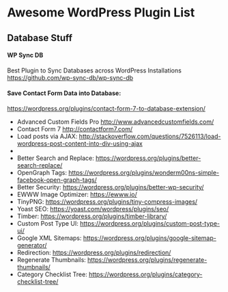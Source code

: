 # Awesome WordPress Plugin List


## Database Stuff

#### WP Sync DB 
  Best Plugin to Sync Databases across WordPress Installations  
  https://github.com/wp-sync-db/wp-sync-db
  
#### Save Contact Form Data into Database:  
  https://wordpress.org/plugins/contact-form-7-to-database-extension/ 
  
  
- Advanced Custom Fields Pro 
  http://www.advancedcustomfields.com/ 
- Contact Form 7 http://contactform7.com/ 
- Load posts via AJAX: http://stackoverflow.com/questions/7526113/load-wordpress-post-content-into-div-using-ajax 
- 
- Better Search and Replace: https://wordpress.org/plugins/better-search-replace/ 
- OpenGraph Tags: https://wordpress.org/plugins/wonderm00ns-simple-facebook-open-graph-tags/ 
- Better Security: https://wordpress.org/plugins/better-wp-security/ 
- EWWW Image Optimizer: https://ewww.io/ 
- TinyPNG: https://wordpress.org/plugins/tiny-compress-images/ 
- Yoast SEO: https://yoast.com/wordpress/plugins/seo/ 
- Timber: https://wordpress.org/plugins/timber-library/ 
- Custom Post Type UI: https://wordpress.org/plugins/custom-post-type-ui/ 
- Google XML Sitemaps: https://wordpress.org/plugins/google-sitemap-generator/ 
- Redirection: https://wordpress.org/plugins/redirection/ 
- Regenerate Thumbnails: https://wordpress.org/plugins/regenerate-thumbnails/ 
- Category Checklist Tree: https://wordpress.org/plugins/category-checklist-tree/ 